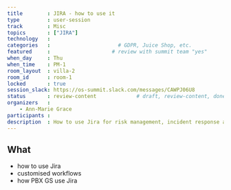 ```yaml
---
title        : JIRA - how to use it
type         : user-session
track        : Misc
topics       : ["JIRA"]
technology   :
categories   :                      # GDPR, Juice Shop, etc.
featured     :                    # review with summit team "yes"
when_day     : Thu
when_time    : PM-1
room_layout  : villa-2
room_id      : room-1
locked       : true
session_slack: https://os-summit.slack.com/messages/CAWPJ06U8
status       : review-content             # draft, review-content, done
organizers   :
    - Ann-Marie Grace
participants :
description  : How to use Jira for risk management, incident response and managing a team
---
```



## What

 - how to use Jira
 - customised workflows
 - how PBX GS use Jira
